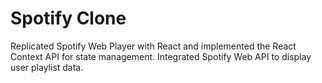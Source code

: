 # Spotify Clone

Replicated Spotify Web Player with React and implemented the React Context API for state management. Integrated Spotify Web API to display user playlist data. 
